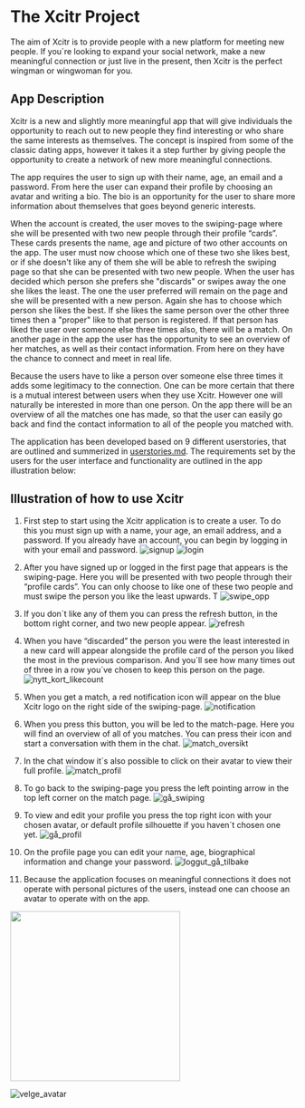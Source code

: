 # The Xcitr Project

The aim of Xcitr is to provide people with a new platform for meeting new people. If you´re looking to expand your social network, make a new meaningful connection or just live in the present, then Xcitr is the perfect wingman or wingwoman for you.

## App Description

Xcitr is a new and slightly more meaningful app that will give individuals the opportunity to reach out to new people they find interesting or who share the same interests as themselves. The concept is inspired from some of the classic dating apps, however it takes it a step further by giving people the opportunity to create a network of new more meaningful connections.

The app requires the user to sign up with their name, age, an email and a password. From here the user can expand their profile by choosing an avatar and writing a bio. The bio is an opportunity for the user to share more information about themselves that goes beyond generic interests.

When the account is created, the user moves to the swiping-page where she will be presented with two new people through their profile “cards”. These cards presents the name, age and picture of two other accounts on the app. The user must now choose which one of these two she likes best, or if she doesn't like any of them she will be able to refresh the swiping page so that she can be presented with two new people. When the user has decided which person she prefers she "discards" or swipes away the one she likes the least. The one the user preferred will remain on the page and she will be presented with a new person. Again she has to choose which person she likes the best. If she likes the same person over the other three times then a "proper" like to that person is registered. If that person has liked the user over someone else three times also, there will be a match. On another page in the app the user has the opportunity to see an overview of her matches, as well as their contact information. From here on they have the chance to connect and meet in real life.

Because the users have to like a person over someone else three times it adds some legitimacy to the connection. One can be more certain that there is a mutual interest between users when they use Xcitr. However one will naturally be interested in more than one person. On the app there will be an overview of all the matches one has made, so that the user can easily go back and find the contact information to all of the people you matched with.

The application has been developed based on 9 different userstories, that are outlined and summerized in [userstories.md](https://gitlab.stud.idi.ntnu.no/it1901/groups-2021/gr2117/gr2117/-/tree/master/userstories.md). The requirements set by the users for the user interface and functionality are outlined in the app illustration below:

## Illustration of how to use Xcitr

1. First step to start using the Xcitr application is to create a user. To do this you must sign up with a name, your age, an email address, and a password. If you already have an account, you can begin by logging in with your email and password.
![signup](/uploads/87cb0b24f8852802b9fb91e145469260/signup.png) ![login](/uploads/7822dd7e2a51b28a5dd9db676bafdba0/login.png)

2. After you have signed up or logged in the first page that appears is the swiping-page. Here you will be presented with two people through their “profile cards”. You can only choose to like one of these two people and must swipe the person you like the least upwards. T
![swipe_opp](/uploads/b46a3696a85a5f372b1e039b1172d63e/swipe_opp.png)

3. If you don´t like any of them you can press the refresh button, in the bottom right corner, and two new people appear.
![refresh](/uploads/316acd065ce179461b01bdecd288a979/refresh.png)

4. When you have “discarded” the person you were the least interested in a new card will appear alongside the profile card of the person you liked the most in the previous comparison. And you´ll see how many times out of three in a row you´ve chosen to keep this person on the page.
![nytt_kort_likecount](/uploads/5ae66b3bd9aa1479a926a0c366cbcce3/nytt_kort_likecount.png)

5. When you get a match, a red notification icon will appear on the blue Xcitr logo on the right side of the swiping-page.
![notification](/uploads/765d031d49de6fec20cbb817ebfb0539/notification.png)

6. When you press this button, you will be led to the match-page. Here you will find an overview of all of you matches. You can press their icon and start a conversation with them in the chat.
![match_oversikt](/uploads/48205c357a24fb678953ef0178af8f46/match_oversikt.png)

7. In the chat window it´s also possible to click on their avatar to view their full profile.
![match_profil](/uploads/bafef3ae229b069d684e8878aa5f9764/match_profil.png)

8. To go back to the swiping-page you press the left pointing arrow in the top left corner on the match page.
![gå_swiping](/uploads/548e2b32f5db287f9e176ceeaca0657a/gå_swiping.png)

9. To view and edit your profile you press the top right icon with your chosen avatar, or default profile silhouette if you haven´t chosen one yet.
![gå_profil](/uploads/a0b0bad6fa510762ca618072e3da9893/gå_profil.png)

10. On the profile page you can edit your name, age, biographical information and change your password.
![loggut_gå_tilbake](/uploads/03b41c6c4ba6c06d322bed02ed999818/loggut_gå_tilbake.png)

11. Because the application focuses on meaningful connections it does not operate with personal pictures of the users, instead one can choose an avatar to operate with on the app.

<img src = "/uploads/5a2de4f22bd77c61edc237b770514bde/velge_avatar.png" width="300">

![velge_avatar](/uploads/5a2de4f22bd77c61edc237b770514bde/velge_avatar.png)
